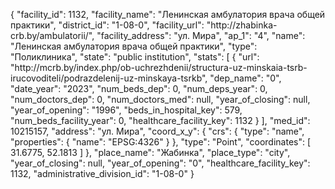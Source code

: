 {
    "facility_id": 1132,
    "facility_name": "Ленинская амбулатория врача общей практики",
    "district_id": "1-08-0",
    "facility_url": "http:\/\/zhabinka-crb.by\/ambulatorii\/",
    "facility_address": "ул. Мира",
    "ap_1": "4",
    "name": "Ленинская амбулатория врача общей практики",
    "type": "Поликлиника",
    "state": "public institution",
    "stats": [
        {
            "url": "http:\/\/mcrb.by\/index.php\/ob-uchrezhdenii\/structura-uz-minskaia-tsrb-irucovoditeli\/podrazdelenij-uz-minskaya-tsrkb",
            "dep_name": "0",
            "date_year": "2023",
            "num_beds_dep": 0,
            "num_deps_year": 0,
            "num_doctors_dep": 0,
            "num_doctors_med": null,
            "year_of_closing": null,
            "year_of_opening": "1996",
            "beds_in_hospital_key": 579,
            "num_beds_facility_year": 0,
            "healthcare_facility_key": 1132
        }
    ],
    "med_id": 10215157,
    "address": "ул. Мира",
    "coord_x_y": {
        "crs": {
            "type": "name",
            "properties": {
                "name": "EPSG:4326"
            }
        },
        "type": "Point",
        "coordinates": [
            31.6775,
            52.1813
        ]
    },
    "place_name": "Жабинка",
    "place_type": "city",
    "year_of_closing": null,
    "year_of_opening": "0",
    "healthcare_facility_key": 1132,
    "administrative_division_id": "1-08-0"
}